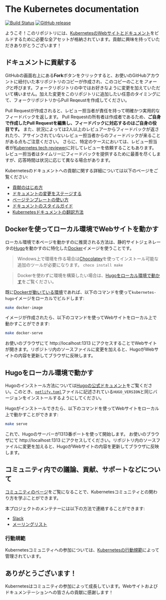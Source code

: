 # The Kubernetes documentation

[![Build Status](https://api.travis-ci.org/kubernetes/website.svg?branch=master)](https://travis-ci.org/kubernetes/website)
[![GitHub release](https://img.shields.io/github/release/kubernetes/website.svg)](https://github.com/kubernetes/website/releases/latest)

ようこそ！このリポジトリには、[KubernetesのWebサイトとドキュメント](https://kubernetes.io/)をビルドするために必要な全アセットが格納されています。貢献に興味を持っていただきありがとうございます！

## ドキュメントに貢献する

GitHubの画面右上にある**Fork**ボタンをクリックすると、お使いのGitHubアカウントに紐付いた本リポジトリのコピーが作成され、このコピーのことを*フォーク*と呼びます。フォークリポジトリの中ではお好きなように変更を加えていただいて構いません。加えた変更をこのリポジトリに追加したい任意のタイミングにて、フォークリポジトリからPull Reqeustを作成してください。

Pull Requestが作成されると、レビュー担当者が責任を持って明確かつ実用的なフィードバックを返します。
Pull Requestの所有者は作成者であるため、**ご自身で作成したPull Requestを編集し、フィードバックに対応するのはご自身の役目です。**
また、状況によっては2人以上のレビュアーからフィードバックが返されたり、アサインされていないレビュー担当者からのフィードバックが来ることがある点もご注意ください。
さらに、特定のケースにおいては、レビュー担当者が[Kubernetes tech reviewer](https://github.com/kubernetes/website/wiki/Tech-reviewers)に対してレビューを依頼することもあります。
レビュー担当者はタイムリーにフィードバックを提供するために最善を尽くしますが、応答時間は状況に応じて異なる場合があります。

Kubernetesのドキュメントへの貢献に関する詳細については以下のページをご覧ください:

* [貢献のはじめ方](https://kubernetes.io/docs/contribute/start/)
* [ドキュメントの変更をステージする](http://kubernetes.io/docs/contribute/intermediate#view-your-changes-locally)
* [ページテンプレートの使い方](http://kubernetes.io/docs/contribute/style/page-templates/)
* [ドキュメントのスタイルガイド](http://kubernetes.io/docs/contribute/style/style-guide/)
* [Kubernetesドキュメントの翻訳方法](https://kubernetes.io/docs/contribute/localization/)

## Dockerを使ってローカル環境でWebサイトを動かす

ローカル環境で本ページを動かすのに推奨される方法は、静的サイトジェネレータの[Hugo](https://gohugo.io)を動かすのに特化した[Docker](https://docker.com)イメージを使うことです。

> Windows上で環境を作る場合は[Chocolatey](https://chocolatey.org)を使ってインストール可能な追加のツールが必要になります。 `choco install make`

> Dockerを使わずに環境を構築したい場合は、[Hugoをローカル環境で動かす](#hugoをローカル環境で動かす)をご覧ください。

既に[Dockerが動いている環境](https://www.docker.com/get-started)であれば、以下のコマンドを使って`kubernetes-hugo`イメージをローカルでビルドします:

```bash
make docker-image
```

イメージが作成されたら、以下のコマンドを使ってWebサイトをローカル上で動かすことができます:

```bash
make docker-serve
```

お使いのブラウザにて http://localhost:1313 にアクセスすることでWebサイトが開きます。リポジトリ内のソースファイルに変更を加えると、HugoがWebサイトの内容を更新してブラウザに反映します。

## Hugoをローカル環境で動かす

Hugoのインストール方法については[Hugoの公式ドキュメント](https://gohugo.io/getting-started/installing/)をご覧ください。このとき、[`netlify.toml`](netlify.toml#L9)ファイルに記述されている`HUGO_VERSION`と同じバージョンをインストールするようにしてください。

Hugoがインストールできたら、以下のコマンドを使ってWebサイトをローカル上で動かすことができます:

```bash
make serve
```

これで、Hugoのサーバーが1313番ポートを使って開始します。 お使いのブラウザにて http://localhost:1313 にアクセスしてください。リポジトリ内のソースファイルに変更を加えると、HugoがWebサイトの内容を更新してブラウザに反映します。

## コミュニティ内での議論、貢献、サポートなどについて

[コミュニティのページ](http://kubernetes.io/community/)をご覧になることで、Kubernetesコミュニティとの関わり方を学ぶことができます。

本プロジェクトのメンテナーには以下の方法で連絡することができます:

- [Slack](https://kubernetes.slack.com/messages/kubernetes-docs-ja)
- [メーリングリスト](https://groups.google.com/forum/#!forum/kubernetes-sig-docs)

### 行動規範

Kubernetesコミュニティへの参加については、[Kubernetesの行動規範](code-of-conduct.md)によって管理されています。

## ありがとうございます！

Kubernetesはコミュニティの参加によって成長しています。Webサイトおよびドキュメンテーションへの皆さんの貢献に感謝します！

